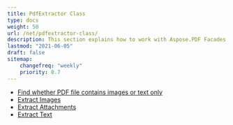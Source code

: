```yaml
---
title: PdfExtractor Class
type: docs
weight: 50
url: /net/pdfextractor-class/
description: This section explains how to work with Aspose.PDF Facades using PdfExtractor Class.
lastmod: "2021-06-05"
draft: false
sitemap:
    changefreq: "weekly"
    priority: 0.7
---
```


- [Find whether PDF file contains images or text only](/pdf/net/find-whether-pdf-file-contains-images-or-text-only/)
- [Extract Images](/pdf/net/extract-images/)
- [Extract Attachments](/pdf/net/extract-attachments/)
- [Extract Text](/pdf/net/extract-text/)
